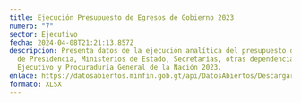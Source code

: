```yaml
---
title: Ejecución Presupuesto de Egresos de Gobierno 2023
numero: "7"
sector: Ejecutivo
fecha: 2024-04-08T21:21:13.857Z
descripcion: Presenta datos de la ejecución analítica del presupuesto de egresos
  de Presidencia, Ministerios de Estado, Secretarías, otras dependencias del
  Ejecutivo y Procuraduría General de la Nación 2023.
enlace: https://datosabiertos.minfin.gob.gt/api/DatosAbiertos/Descargar/ejecucion-presupuestaria-2023/e7b20264-40a1-4d68-a5c7-6828d37b34d8.xlsx
formato: XLSX
---
```

